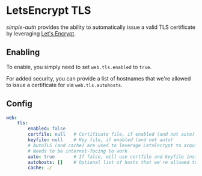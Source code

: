 # LetsEncrypt TLS

*simple-auth* provides the ability to automatically issue a valid TLS certificate by leveraging [Let's Encrypt](https://letsencrypt.org/).

## Enabling

To enable, you simply need to set `web.tls.enabled` to `true`.

For added security, you can provide a list of hostnames that we're allowed to issue a certificate for via `web.tls.autohosts`.

## Config

```yaml
web:
    tls:
        enabled: false
        certfile: null   # Certificate file, if enabled (and not auto)
        keyfile: null    # Key file, if enabled (and not auto)
        # AutoTLS (and cache) are used to leverage LetsEncrypt to acquire certificate
        # Needs to be internet-facing to work
        auto: true       # If false, will use certfile and keyfile instead of letsencrypt
        autohosts: []    # Optional list of hosts that we're allowed to issue a cert for
        cache: ./
```
